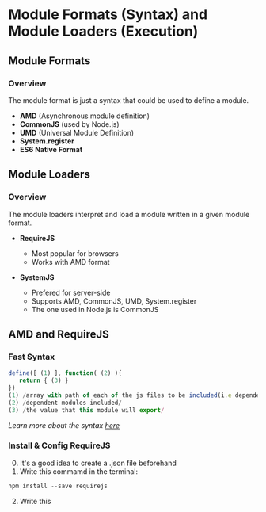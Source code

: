 ﻿# Module Formats (Syntax) and Module Loaders (Execution)

## Module Formats  

### Overview
The module format is just a syntax that could be used to define a module.
- **AMD** (Asynchronous module definition)
- **CommonJS** (used by Node.js)
- **UMD** (Universal Module Definition)
- **System.register** 
- **ES6 Native Format**

## Module Loaders

### Overview
The module loaders interpret and load a module written in a given module format.
- **RequireJS**
	-  Most popular for browsers
	- Works with AMD format

- **SystemJS**
	- Prefered for server-side
	- Supports AMD, CommonJS, UMD, System.register
	- The one used in Node.js is CommonJS

## AMD and RequireJS
### Fast Syntax
``` js
define([ (1) ], function( (2) ){
   return { (3) } 
})
(1) /array with path of each of the js files to be included(i.e dependencies)/
(2) /dependent modules included/
(3) /the value that this module will export/
```
*Learn more about the syntax [here](http://requirejs.org/docs/whyamd.html#definition)*

### Install & Config RequireJS

0. It's a good idea to create a .json file beforehand
1. Write this commamd in the terminal:
``` js
npm install --save requirejs
```

2. Write this <script> to set the path to your app. (data-main attribute should point to the main file of you application and it's not necessary this file to be named app.js, but it's a good idea to be named so)
``` js
<script data-main="./app.js" src="node_modules/requirejs/require.js">
</script>
```

## CommonJS & SystemJS

### Syntax

``` js
// Importing external dependent modules
let player = require('./player.js'); 
...
...
...
// Exporting modules
exports.sayHello = sayHello; 
// module.exports === exports 
```

### Install & Config SystemJS

0. It's a good idea to create a .json file beforehand;
1. Write this commamd in the terminal:
``` js
npm install --save systemjs
```

2. Load the library SystemJS in the main HTML file:
```js
<script src="node_modules/systemjs/dist/system.js"></script>
```

3. After loading the library, write this script tag to configure the path to the main js file of the application
(it's frequently named app.js)
```js
<script>
  System.config({ meta: { format: 'cjs' } });
  System.import('./app.js');
</script>
```

### One possible problem:
When requiring files with CommonJS, we should know if we will test our application in the browser or in Node.
- **in browser** -> **add .js** extension after the name of the file in the file path;
- **in Node** -> there is **no need** to add .js extension.


## ES6 Native Modules

### Overview

ES6 Native Module have functions similar to the other module formats, but with the difference that it doesn't need an external library to load them.

### Syntax
- **export** - all the exported functionality is accessible from the other files that imports it;

``` js
export function updateScoreboard(newResult) { … }
export let homeTeam = 'Tigers';
```

``` js
// Exporting multiple members
export { addResult, homeTeam as host };
```

``` js
// Default export - it can be imported without a name
export default function addResult(newResult) { … }
```

- **import**
```js
// import all of the given imported module
import * as scoreboard from './scoreboard.js';
scoreboard.updateScore(); // call from module
```

```js
// Import just specific parts from the given module
import {addResult, homeTeam} from './scoreboard.js';
addResult(); // call directly by name
```

```js
// Default Import - just specify the name of the imported module (the name could be the same as when exported or a different one)
import addResult from './scoreboard.js';
addResult(); // call directly by name
```


## Transpilers

The transiplers convert a code from one programming language to another, or from one version of a given programming language to another version.

## Babel

### Overview
Babel is a transpiler, which we can use to convert a ES6 code to a one, written in ES5. Why, you'll ask? Because of the browsers, some older versions don't support the features of the latest JavaScript standart. 

### Installing Babel

Write this code in the terminal:
``` js
npm install --save-dev babel-cli -g
```

### Configuring Babel in WebStorm
- Adding a file watcher
**File** -> **Settings** -> **Tools** -> **File Watchers** -> **Add (Top Right you'll see a green "+")** -> **Babel**

- Settings to the file watcher
	- Program:	(path to) node_modules\.bin\babel.cmd (Often:  **C:\Users\{username}\AppData\Roaming\npm\babel.cmd**)
	- Arguments:	``$FilePathRelativeToProjectRoot$ --source-maps --out-dir build**``
	- Working dir:	 ``$ProjectFileDir$``
	- Output paths:	**build**

**Hint:**
 Open the search menu of the Windows ant then write ```%appdata```. This variable will lead you to the AppData folder. So find npm folder, then babel.cmd.

AMD & RequireJS Configuration
1. Run this command in the terminal:
```js
npm install --save-dev babel-plugin-transform-es2015-modules-amd
```

2. Run this code in the terminal:
```js
echo { "plugins": ["transform-es2015-modules-amd"] } > .babelrc
```

3. You can run filewatchers (**Ctrl + Shift + A**) on the main .js file in the project, but there could be 2 possible unexpected problems.
- The output folder for the transpiled files could be recursively nested... One possible solution is: 
	- **right click** -> **"Mark directory as: "** -> **"Excluded"** -> delete all the nested folders, **except** of the main build folder.

- You should **manually run** the filewatchers for all the .js files. This happens only once, after that all these files will be watched for any change.

### CommonJS & SystemJS Configuration
1. Run this command in the terminal:
```js
npm install --save-dev babel-plugin-transform-es2015-modules-commonjs
```
2. Run this code in the terminal:
```js
echo { "plugins": ["transform-es2015-modules-commonjs"] } > .babelrc
```
3. Here, the file watcher should be run as mentioned above.

## Resources
I wrote this file with the help of:
- [Software University - JavaScript Advanced](https://softuni.bg/courses/javascript-advanced)
- [ A 10 minute primer to JavaScript modules, module formats, module loaders and module bundlers](https://www.jvandemo.com/a-10-minute-primer-to-javascript-modules-module-formats-module-loaders-and-module-bundlers/#)
